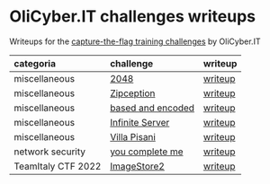 # OliCyber.IT challenges writeups

Writeups for the [capture-the-flag training challenges](https://training.olicyber.it/challenges) by OliCyber.IT


| categoria          | challenge                                                                                       | writeup                                       |
| :----------------- | :---------------------------------------------------------------------------------------------- | :-------------------------------------------- | 
| miscellaneous      | [2048](https://training.olicyber.it/challenges#challenge-31)                                    | [writeup](Miscellaneous/2048.py)              |
| miscellaneous      | [Zipception](https://training.olicyber.it/challenges#challenge-9)                               | [writeup](Miscellaneous/zipception.py)        |
| miscellaneous      | [based and encoded](https://training.olicyber.it/challenges#challenge-11)                       | [writeup](Miscellaneous/based-and-encoded.py) |
| miscellaneous      | [Infinite Server](https://training.olicyber.it/challenges#challenge-10)                         | [writeup](Miscellaneous/infinite-server.py)   |
| miscellaneous      | [Villa Pisani](https://training.olicyber.it/challenges#challenge-3)                             | [writeup](Miscellaneous/villa-pisani.py)      |
| network security   | [you complete me](https://training.olicyber.it/challenges#challenge-28)                         | [writeup](Network-Security/you-complete-me.py)|
| TeamItaly CTF 2022 | [ImageStore2](https://training.olicyber.it/challenges#challenge-316)                            |  [writeup](teamitaly-2022/image-store-2.py)     |
